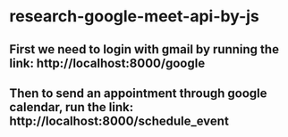 # research-google-meet-api-by-js

## First we need to login with gmail by running the link: http://localhost:8000/google
## Then to send an appointment through google calendar, run the link: http://localhost:8000/schedule_event
